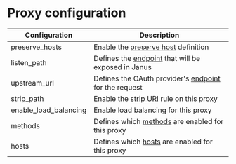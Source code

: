 # Proxy configuration

| Configuration         | Description |
|---|---|
| preserve_hosts        | Enable the [preserve host](/docs/proxy/preserve_host_property.md) definition           |
| listen_path           | Defines the [endpoint](/docs/proxy/request_uri.md) that will be exposed in Janus       |
| upstream_url          | Defines the OAuth provider's [endpoint](/docs/proxy/upstream_url.md) for the request   |
| strip_path            | Enable the [strip URI](/docs/proxy/strip_uri_property.md) rule on this proxy           |
| enable_load_balancing | Enable load balancing for this proxy                                                   |
| methods               | Defines which [methods](/docs/proxy/request_http_method.md) are enabled for this proxy |
| hosts                 | Defines which [hosts](/docs/proxy/request_http_header.md) are enabled for this proxy   |
